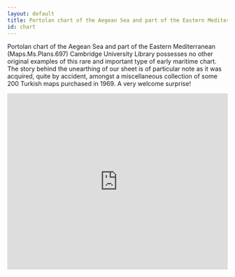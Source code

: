 ```yaml
---
layout: default
title: Portolan chart of the Aegean Sea and part of the Eastern Mediterranean
id: chart
---
```


Portolan chart of the Aegean Sea and part of the Eastern Mediterranean (Maps.Ms.Plans.697)
Cambridge University Library possesses no other original examples of this rare and important type of early maritime chart. The story behind the unearthing of our sheet is of particular note as it was acquired, quite by accident, amongst a miscellaneous collection of some 200 Turkish maps purchased in 1969. A very welcome surprise!

<div style='position: relative; width: 100%; padding-bottom: 80%;'><iframe type='text/html' width='600' height='410' style='position: absolute; width: 100%; height: 100%;' src='https://cudl.lib.cam.ac.uk/embed/#item=MS-MAPS-MS-PLANS-00697&page=1&hide-info=true' frameborder='0' allowfullscreen='' onmousewheel=''></iframe></div>

